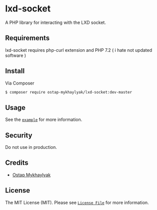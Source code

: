# lxd-socket


A PHP library for interacting with the LXD socket.

## Requirements


lxd-socket requires php-curl extension and PHP 7.2 ( i hate not updated software )

## Install

Via Composer

``` bash
$ composer require ostap-mykhaylyak/lxd-socket:dev-master
```

## Usage

See the [`example`](./example) for more information.


## Security

Do not use in production.

## Credits

- [Ostap Mykhaylyak][link-author]

## License

The MIT License (MIT). Please see [`License File`](./LICENSE.md) for more information.

[link-author]: https://ostap.dev
